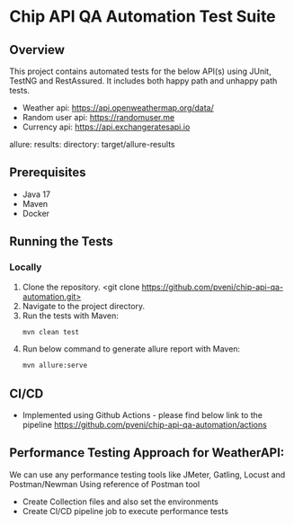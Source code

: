 # Chip API QA Automation Test Suite

## Overview
This project contains automated tests for the below API(s) using JUnit, TestNG and RestAssured. It includes both happy path and unhappy path tests.

- Weather api: https://api.openweathermap.org/data/
- Random user api: https://randomuser.me
- Currency api: https://api.exchangeratesapi.io

allure:
results:
directory: target/allure-results

## Prerequisites
- Java 17
- Maven
- Docker

## Running the Tests

### Locally
1. Clone the repository. <git clone https://github.com/pveni/chip-api-qa-automation.git>
2. Navigate to the project directory.
3. Run the tests with Maven:
   ```bash
   mvn clean test
4. Run below command to generate allure report with Maven:
   ```bash
   mvn allure:serve

## CI/CD
- Implemented using Github Actions - please find below link to the pipeline 
   <https://github.com/pveni/chip-api-qa-automation/actions>
   
## Performance Testing Approach for WeatherAPI:
We can use any performance testing tools like JMeter, Gatling, Locust and Postman/Newman
Using reference of Postman tool
- Create Collection files and also set the environments
- Create CI/CD pipeline job to execute performance tests